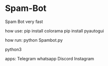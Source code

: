 # Spam-Bot
Spam Bot
very fast 

how use:
pip install colorama
pip install pyautogui

how run:
python Spambot.py

python3 

apps:
Telegram
whatsapp
Discord
Instagram

